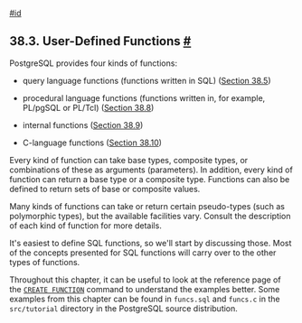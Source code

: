 [#id](#XFUNC)

## 38.3. User-Defined Functions [#](#XFUNC)

PostgreSQL provides four kinds of functions:

- query language functions (functions written in SQL) ([Section 38.5](xfunc-sql))

- procedural language functions (functions written in, for example, PL/pgSQL or PL/Tcl) ([Section 38.8](xfunc-pl))

- internal functions ([Section 38.9](xfunc-internal))

- C-language functions ([Section 38.10](xfunc-c))

Every kind of function can take base types, composite types, or combinations of these as arguments (parameters). In addition, every kind of function can return a base type or a composite type. Functions can also be defined to return sets of base or composite values.

Many kinds of functions can take or return certain pseudo-types (such as polymorphic types), but the available facilities vary. Consult the description of each kind of function for more details.

It's easiest to define SQL functions, so we'll start by discussing those. Most of the concepts presented for SQL functions will carry over to the other types of functions.

Throughout this chapter, it can be useful to look at the reference page of the [`CREATE FUNCTION`](sql-createfunction) command to understand the examples better. Some examples from this chapter can be found in `funcs.sql` and `funcs.c` in the `src/tutorial` directory in the PostgreSQL source distribution.
